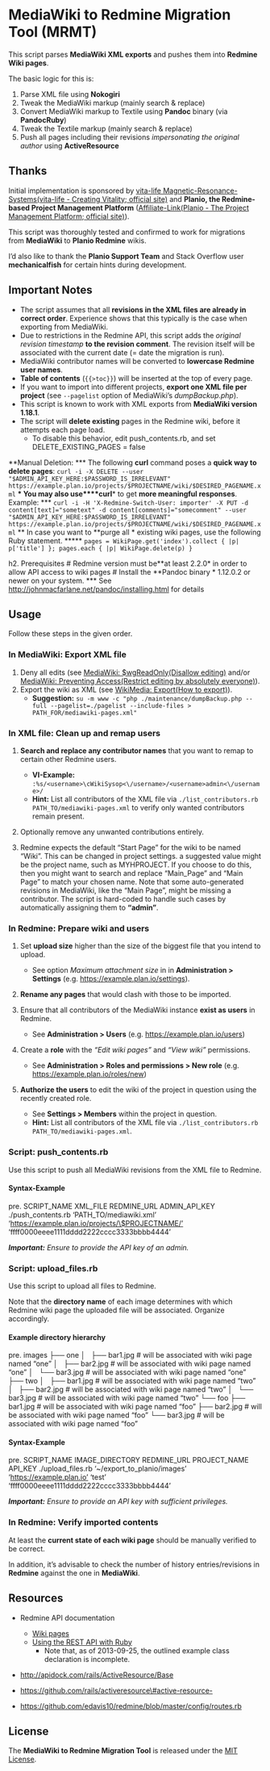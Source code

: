 MediaWiki to Redmine Migration Tool (MRMT)
==========================================

This script parses **MediaWiki XML exports** and pushes them into **Redmine Wiki pages**.

The basic logic for this is:

1.  Parse XML file using **Nokogiri**
2.  Tweak the MediaWiki markup (mainly search & replace)
3.  Convert MediaWiki markup to Textile using **Pandoc** binary (via **PandocRuby**)
4.  Tweak the Textile markup (mainly search & replace)
5.  Push all pages including their revisions *impersonating the original author* using **ActiveResource**

Thanks
------

Initial implementation is sponsored by [vita-life Magnetic-Resonance-Systems(vita-life - Creating Vitality; official site)](http://www.vita-life.com) and **Planio, the Redmine-based Project Management Platform** ([Affiliate-Link(Planio - The Project Management Platform; official site)](https://plan.io/?ref=r62Ibn)).

This script was thoroughly tested and confirmed to work for migrations from **MediaWiki** to **Planio Redmine** wikis.

I’d also like to thank the **Planio Support Team** and Stack Overflow user **mechanicalfish** for certain hints during development.

Important Notes
---------------

-   The script assumes that all **revisions in the XML files are already in correct order**. Experience shows that this typically is the case when exporting from MediaWiki.
-   Due to restrictions in the Redmine API, this script adds the *original revision timestamp* **to the revision comment**. The revision itself will be associated with the current date (= date the migration is run).
-   MediaWiki contributor names will be converted to **lowercase Redmine user names**.
-   **Table of contents** (`{{>toc}}`) will be inserted at the top of every page.
-   If you want to import into different projects, **export one XML file per project** (see `--pagelist` option of MediaWiki’s *dumpBackup.php*).
-   This script is known to work with XML exports from **MediaWiki version 1.18.1**.
-   The script will **delete existing** pages in the Redmine wiki, before it attempts each page load.
    -   To disable this behavior, edit push\_contents.rb, and set DELETE\_EXISTING\_PAGES = false

**Manual Deletion:
**\* The following **curl** command poses a **quick way to delete pages**: `curl -i -X DELETE --user "$ADMIN_API_KEY_HERE:$PASSWORD_IS_IRRELEVANT" https://example.plan.io/projects/$PROJECTNAME/wiki/$DESIRED_PAGENAME.xml`
**\* You may also use****curl**\* to get **more meaningful responses**. Example:
**\* `curl -i -H 'X-Redmine-Switch-User: importer' -X PUT -d content[text]="sometext" -d content[comments]="somecomment" --user "$ADMIN_API_KEY_HERE:$PASSWORD_IS_IRRELEVANT" https://example.plan.io/projects/$PROJECTNAME/wiki/$DESIRED_PAGENAME.xml`
** In case you want to **purge all \* existing wiki pages, use the following Ruby statement.
****\* `pages = WikiPage.get('index').collect { |p| p['title'] }; pages.each { |p| WikiPage.delete(p) }`


h2. Prerequisites
\# Redmine version must be**at least 2.2.0\* in order to allow API access to wiki pages
\# Install the **Pandoc binary \* 1.12.0.2 or newer on your system.
**\* See http://johnmacfarlane.net/pandoc/installing.html for details

Usage
-----

Follow these steps in the given order.

### In MediaWiki: Export XML file

1.  Deny all edits (see [MediaWiki: \$wgReadOnly(Disallow editing)](https://www.mediawiki.org/wiki/Manual:$wgReadOnly) and/or [MediaWiki: Preventing Access(Restrict editing by absolutely everyone)](https://www.mediawiki.org/wiki/Manual:Preventing_access#Restrict_editing_by_absolutely_everyone)).
2.  Export the wiki as XML (see [WikiMedia: Export(How to export)](https://meta.wikimedia.org/wiki/Help:Export#How_to_export)).
    -   **Suggestion:** `su -m www -c "php ./maintenance/dumpBackup.php --full --pagelist=./pagelist --include-files > PATH_FOR/mediawiki-pages.xml"`

### In XML file: Clean up and remap users

1.  **Search and replace any contributor names** that you want to remap to certain other Redmine users.
    -   **VI-Example:** `:%s/<username>\cWikiSysop<\/username>/<username>admin<\/username>/`
    -   **Hint:** List all contributors of the XML file via `./list_contributors.rb PATH_TO/mediawiki-pages.xml` to verify only wanted contributors remain present.

2.  Optionally remove any unwanted contributions entirely.
3.  Redmine expects the default “Start Page” for the wiki to be named “Wiki”. This can be changed in project settings. a suggested value might be
     the project name, such as MYHPROJECT. If you choose to do this, then you might want to search and replace “Main\_Page” and “Main Page” to match your chosen name.
    Note that some auto-generated revisions in MediaWiki, like the “Main Page”, might be missing a contributor. The script is hard-coded to handle such cases by automatically assigning them to **“admin”**.

### In Redmine: Prepare wiki and users

1.  Set **upload size** higher than the size of the biggest file that you intend to upload.
    -   See option *Maximum attachment size* in in **Administration \> Settings** (e.g. https://example.plan.io/settings).

2.  **Rename any pages** that would clash with those to be imported.
3.  Ensure that all contributors of the MediaWiki instance **exist as users** in Redmine.
    -   See **Administration \> Users** (e.g. https://example.plan.io/users)

4.  Create a **role** with the *“Edit wiki pages”* and *“View wiki”* permissions.
    -   See **Administration \> Roles and permissions \> New role** (e.g. https://example.plan.io/roles/new)

5.  **Authorize the users** to edit the wiki of the project in question using the recently created role.
    -   See **Settings \> Members** within the project in question.
    -   **Hint:** List all contributors of the XML file via `./list_contributors.rb PATH_TO/mediawiki-pages.xml`.

### Script: push\_contents.rb

Use this script to push all MediaWiki revisions from the XML file to Redmine.

#### Syntax-Example

pre. SCRIPT\_NAME XML\_FILE REDMINE\_URL ADMIN\_API\_KEY
./push\_contents.rb ‘PATH\_TO/mediawiki.xml’ ‘https://example.plan.io/projects/\$PROJECTNAME/’ ‘ffff0000eeee1111dddd2222cccc3333bbbb4444’

***Important:** Ensure to provide the API key of an admin.*

### Script: upload\_files.rb

Use this script to upload all files to Redmine.

Note that the **directory name** of each image determines with which Redmine wiki page the uploaded file will be associated. Organize accordingly.

#### Example directory hierarchy

pre. images
├── one
│   ├── bar1.jpg \# will be associated with wiki page named “one”
│   ├── bar2.jpg \# will be associated with wiki page named “one”
│   └── bar3.jpg \# will be associated with wiki page named “one”
├── two
│   ├── bar1.jpg \# will be associated with wiki page named “two”
│   ├── bar2.jpg \# will be associated with wiki page named “two”
│   └── bar3.jpg \# will be associated with wiki page named “two”
└── foo
 ├── bar1.jpg \# will be associated with wiki page named “foo”
 ├── bar2.jpg \# will be associated with wiki page named “foo”
 └── bar3.jpg \# will be associated with wiki page named “foo”

#### Syntax-Example

pre. SCRIPT\_NAME IMAGE\_DIRECTORY REDMINE\_URL PROJECT\_NAME API\_KEY
./upload\_files.rb ‘\~/export\_to\_planio/images’ ‘https://example.plan.io’ ‘test’ ‘ffff0000eeee1111dddd2222cccc3333bbbb4444’

***Important:** Ensure to provide an API key with sufficient privileges.*

### In Redmine: Verify imported contents

At least the **current state of each wiki page** should be manually verified to be correct.

In addition, it’s advisable to check the number of history entries/revisions in **Redmine** against the one in **MediaWiki**.

Resources
---------

-   Redmine API documentation
    -   [Wiki pages](http://www.redmine.org/projects/redmine/wiki/Rest_WikiPages)
    -   [Using the REST API with Ruby](http://www.redmine.org/projects/redmine/wiki/Rest_api_with_ruby)
        -   Note that, as of 2013-09-25, the outlined example class declaration is incomplete.

-   http://apidock.com/rails/ActiveResource/Base
-   https://github.com/rails/activeresource\#active-resource-
-   https://github.com/edavis10/redmine/blob/master/config/routes.rb

License
-------

The **MediaWiki to Redmine Migration Tool** is released under the [MIT License](http://www.opensource.org/licenses/MIT).

